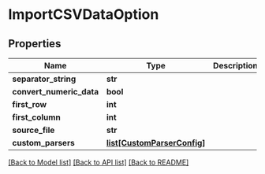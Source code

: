 # ImportCSVDataOption

## Properties
Name | Type | Description | Notes
------------ | ------------- | ------------- | -------------
**separator_string** | **str** |  | [optional] 
**convert_numeric_data** | **bool** |  | [optional] 
**first_row** | **int** |  | [optional] 
**first_column** | **int** |  | [optional] 
**source_file** | **str** |  | [optional] 
**custom_parsers** | [**list[CustomParserConfig]**](CustomParserConfig.md) |  | [optional] 

[[Back to Model list]](../README.md#documentation-for-models) [[Back to API list]](../README.md#documentation-for-api-endpoints) [[Back to README]](../README.md)


